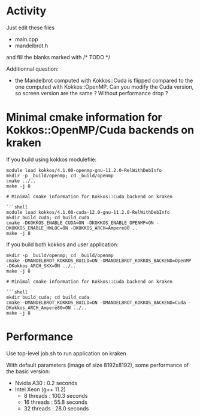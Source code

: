 # Activity

Just edit these files
- main.cpp
- mandelbrot.h

and fill the blanks marked with /* TODO */

Additionnal question:
- the Mandelbrot computed with Kokkos::Cuda is flipped compared to the one computed with Kokkos::OpenMP. Can you modify the Cuda version, so screen version are the same ? Without performance drop ?

# Minimal cmake information for Kokkos::OpenMP/Cuda backends on kraken

If you build using kokkos modulefile:
```shell
module load kokkos/4.1.00-openmp-gnu-11.2.0-RelWithDebInfo
mkdir -p _build/openmp; cd _build/openmp
cmake ../..
make -j 8

# Minimal cmake information for Kokkos::Cuda backend on kraken

```shell
module load kokkos/4.1.00-cuda-12.0-gnu-11.2.0-RelWithDebInfo
mkdir build_cuda; cd build_cuda
cmake -DKOKKOS_ENABLE_CUDA=ON -DKOKKOS_ENABLE_OPENMP=ON -DKOKKOS_ENABLE_HWLOC=ON -DKOKKOS_ARCH=Ampere80 ..
make -j 8
```

If you build both kokkos and user application:
```shell
mkdir -p _build/openmp; cd _build/openmp
cmake -DMANDELBROT_KOKKOS_BUILD=ON -DMANDELBROT_KOKKOS_BACKEND=OpenMP -DKokkos_ARCH_SKX=ON ../..
make -j 8

# Minimal cmake information for Kokkos::Cuda backend on kraken

```shell
mkdir build_cuda; cd build_cuda
cmake -DMANDELBROT_KOKKOS_BUILD=ON -DMANDELBROT_KOKKOS_BACKEND=Cuda -DKokkos_ARCH_Ampere80=ON ../..
make -j 8
```

# Performance

Use top-level job.sh to run application on kraken

With default parameters (image of size 8192x8192), some performance of the basic version:
 - Nvidia A30 : 0.2 seconds
 - Intel Xeon (g++ 11.2)
   -  8  threads : 100.3 seconds
   - 16  threads : 55.8 seconds
   - 32  threads : 28.0 seconds
